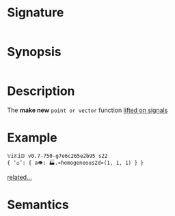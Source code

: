 # Signature
```vikid-signature
```

# Synopsis
```vikid-synopsis
```

# Description
The __make new__ `point or vector` function [lifted on signals](/refman/concepts/pure_functions)

# Example
```vikid-script
𝕍i𝕂i𝔻 v0.7-750-g7e6c265e2b95 s22
{ ‘⌂’: { a👁: 🏭.«homogeneous2d»(1, 1, 1) } }
```


[related...](https://www.tomdalling.com/blog/modern-opengl/explaining-homogenous-coordinates-and-projective-geometry/)

# Semantics
